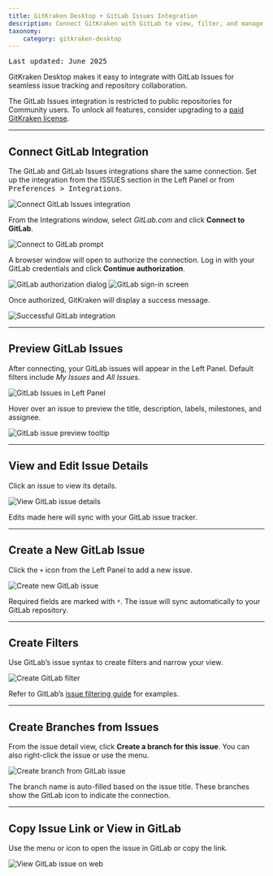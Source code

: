 ```yaml
---
title: GitKraken Desktop + GitLab Issues Integration
description: Connect GitKraken with GitLab to view, filter, and manage issues directly from your local Git interface.
taxonomy:
    category: gitkraken-desktop
---
```


<kbd>Last updated: June 2025</kbd>

GitKraken Desktop makes it easy to integrate with GitLab Issues for seamless issue tracking and repository collaboration.

<div class='callout callout--basic'>
    <p>The GitLab Issues integration is restricted to public repositories for Community users. To unlock all features, consider upgrading to a <a href="https://gitkraken.com/pricing?source=help_center&product=gitkraken">paid GitKraken license</a>.</p>
</div>

---

## Connect GitLab Integration

The GitLab and GitLab Issues integrations share the same connection. Set up the integration from the ISSUES section in the Left Panel or from <kbd>Preferences > Integrations</kbd>.

<img src="/wp-content/uploads/connect-gitlab-issues-2025.png" srcset="/wp-content/uploads/connect-gitlab-issues-2025@2x.png" class="help-center-img img-bordered" alt="Connect GitLab Issues integration">

From the Integrations window, select <em>GitLab.com</em> and click <strong>Connect to GitLab</strong>.

<img src="/wp-content/uploads/connect-gitlab-2025.png" srcset="/wp-content/uploads/connect-gitlab-2025@2x.png 2x" class="help-center-img img-bordered" alt="Connect to GitLab prompt">

A browser window will open to authorize the connection. Log in with your GitLab credentials and click <strong>Continue authorization</strong>.

<img src="/wp-content/uploads/authorize-gitlab.png" srcset="/wp-content/uploads/authorize-gitlab@2x.png 2x" class="help-center-img img-bordered" alt="GitLab authorization dialog">

<img src="/wp-content/uploads/gitlab-sign-in.png" srcset="/wp-content/uploads/gitlab-sign-in@2x.png 2x" class="help-center-img img-bordered" alt="GitLab sign-in screen">

Once authorized, GitKraken will display a success message.

<img src="/wp-content/uploads/auth-success-gitlab-1.png" srcset="/wp-content/uploads/auth-success-gitlab-1@2x.png 2x" class="help-center-img img-bordered" alt="Successful GitLab integration">

---

## Preview GitLab Issues

After connecting, your GitLab issues will appear in the Left Panel. Default filters include _My Issues_ and _All Issues_.

<img src="/wp-content/uploads/gitlab-issues-list-2025.png" srcset="/wp-content/uploads/gitlab-issues-list-2025@2x.png" class="help-center-img img-bordered" alt="GitLab Issues in Left Panel">

Hover over an issue to preview the title, description, labels, milestones, and assignee.

<img src="/wp-content/uploads/gitlab-issue-hover-2025.png" srcset="/wp-content/uploads/gitlab-issue-hover-2025@2x.png" class="help-center-img img-bordered" alt="GitLab issue preview tooltip">

---

## View and Edit Issue Details

Click an issue to view its details.

<img src="/wp-content/uploads/github-issue-view-click-2025.png" srcset="/wp-content/uploads/github-issue-view-click-2025@2x.png" class="help-center-img img-bordered" alt="View GitLab issue details">

Edits made here will sync with your GitLab issue tracker.

---

## Create a New GitLab Issue

Click the <code>+</code> icon from the Left Panel to add a new issue.

<img src="/wp-content/uploads/gitlab-issue-create-2025.png" srcset="/wp-content/uploads/gitlab-issue-create-2025@2x.png" class="help-center-img img-bordered" alt="Create new GitLab issue">

Required fields are marked with <code>*</code>. The issue will sync automatically to your GitLab repository.

---

## Create Filters

Use GitLab’s issue syntax to create filters and narrow your view.

<img src="/wp-content/uploads/gitlab-filter-create-2025.png" srcset="/wp-content/uploads/gitlab-filter-create-2025@2x.png" class="help-center-img img-bordered" alt="Create GitLab filter">

Refer to GitLab’s [issue filtering guide](https://docs.gitlab.com/ee/user/search/index.html#filtering-issue-and-merge-request-lists) for examples.

---

## Create Branches from Issues

From the issue detail view, click <strong>Create a branch for this issue</strong>. You can also right-click the issue or use the <kbd><i class="fa fa-ellipsis-v"></i></kbd> menu.

<img src="/wp-content/uploads/gitlab-issue-create-branch-2025.png" srcset="/wp-content/uploads/gitlab-issue-create-branch-2025@2x.png" class="help-center-img img-bordered" alt="Create branch from GitLab issue">

The branch name is auto-filled based on the issue title. These branches show the GitLab icon to indicate the connection.

---

## Copy Issue Link or View in GitLab

Use the <kbd><i class="fa fa-ellipsis-v"></i></kbd> menu or <i class="fa fa-external-link" aria-hidden="true"></i> icon to open the issue in GitLab or copy the link.

<img src="/wp-content/uploads/gitlab-issue-copy-link-2025.png" srcset="/wp-content/uploads/gitlab-issue-copy-link-2025@2x.png" class="help-center-img img-bordered" alt="View GitLab issue on web">

